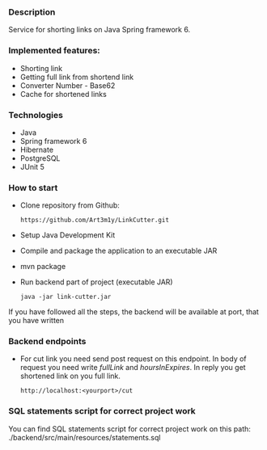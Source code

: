 
### Description

Service for shorting links on Java Spring framework 6.

### Implemented features:

- Shorting link
- Getting full link from shortend link
- Converter Number - Base62
- Cache for shortened links

### Technologies

- Java
- Spring framework 6
- Hibernate
- PostgreSQL
- JUnit 5

### How to start

- Clone repository from Github:

    ```https://github.com/Art3m1y/LinkCutter.git```

- Setup Java Development Kit

- Compile and package the application to an executable JAR

- mvn package

- Run backend part of project (executable JAR)

    ```java -jar link-cutter.jar```

If you have followed all the steps, the backend will be available at port, that you have written

### Backend endpoints

- For cut link you need send post request on this endpoint. In body of request you need write _fullLink_ and _hoursInExpires_. In reply you get shortened link on you full link.

  ```http://localhost:<yourport>/cut```

### SQL statements script for correct project work

You can find SQL statements script for correct project work on this path: ./backend/src/main/resources/statements.sql
